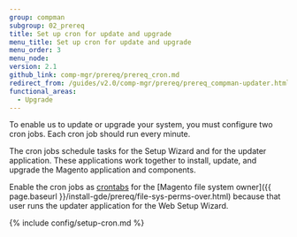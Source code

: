 ```yaml
---
group: compman
subgroup: 02_prereq
title: Set up cron for update and upgrade
menu_title: Set up cron for update and upgrade
menu_order: 3
menu_node:
version: 2.1
github_link: comp-mgr/prereq/prereq_cron.md
redirect_from: /guides/v2.0/comp-mgr/prereq/prereq_compman-updater.html
functional_areas:
  - Upgrade
---
```


To enable us to update or upgrade your system, you must configure two cron jobs. Each cron job should run every minute.

The cron jobs schedule tasks for the Setup Wizard and for the updater application. These applications work together to install, update, and upgrade the Magento application and components.

Enable the cron jobs as <a href="http://ss64.com/bash/crontab.html" target="_blank">crontabs</a> for the [Magento file system owner]({{ page.baseurl }}/install-gde/prereq/file-sys-perms-over.html) because that user runs the updater application for the Web Setup Wizard. 

{% include config/setup-cron.md %}

